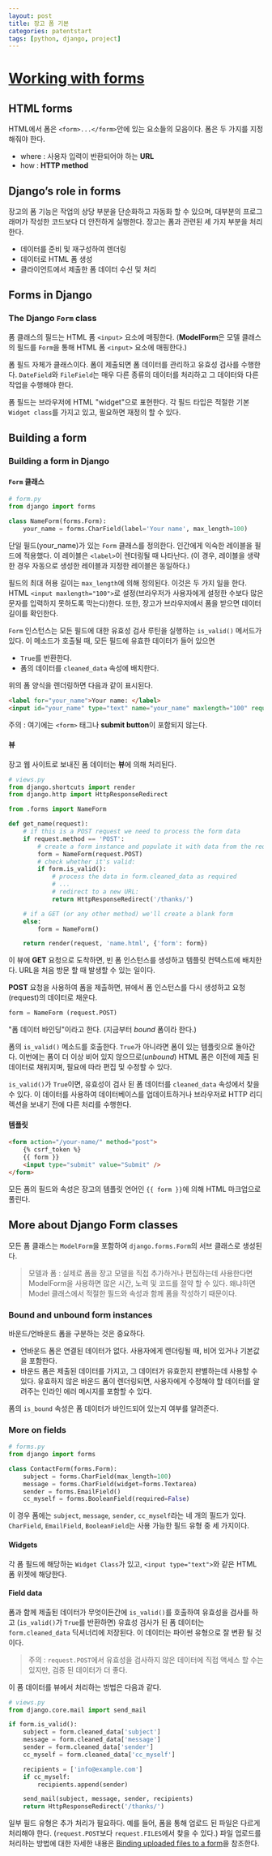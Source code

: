 ```yaml
---
layout: post
title: 장고 폼 기본
categories: patentstart
tags: [python, django, project]
---
```


# [Working with forms](https://docs.djangoproject.com/en/1.10/topics/forms/)

## HTML forms
HTML에서 폼은 `<form>...</form>`안에 있는 요소들의 모음이다. 폼은 두 가지를 지정해줘야 한다.

- where : 사용자 입력이 반환되어야 하는  **URL**
- how : **HTTP method**


## Django’s role in forms
장고의 폼 기능은 작업의 상당 부분을 단순화하고 자동화 할 수 있으며, 대부분의 프로그래머가 작성한 코드보다 더 안전하게 실행한다. 장고는 폼과 관련된 세 가지 부분을 처리한다.
- 데이터를 준비 및 재구성하여 렌더링
- 데이터로 HTML 폼 생성
- 클라이언트에서 제출한 폼 데이터 수신 및 처리

## Forms in Django
### The Django `Form` class
폼 클래스의 필드는 HTML 폼 `<input>` 요소에 매핑한다. (**ModelForm**은 모델 클래스의 필드를 `Form`을 통해 HTML 폼 `<input>` 요소에 매핑한다.)

폼 필드 자체가 클래스이다. 폼이 제출되면 폼 데이터를 관리하고 유효성 검사를 수행한다. `DateField`와 `FileField`는 매우 다른 종류의 데이터를 처리하고 그 데이터와 다른 작업을 수행해야 한다.

폼 필드는 브라우저에 HTML "widget"으로 표현한다. 각 필드 타입은 적절한 기본 `Widget class`를 가지고 있고, 필요하면 재정의 할 수 있다.

## Building a form
### Building a form in Django
#### `Form` 클래스

```python
# form.py
from django import forms

class NameForm(forms.Form):
    your_name = forms.CharField(label='Your name', max_length=100)
```
단일 필드(your_name)가 있는 `Form` 클래스를 정의한다. 인간에게 익숙한 레이블을 필드에 적용했다. 이 레이블은 `<label>`이 렌더링될 때 나타난다. (이 경우, 레이블을 생략 한 경우 자동으로 생성한 레이블과 지정한 레이블은 동일하다.)

필드의 최대 허용 길이는 `max_length`에 의해 정의된다. 이것은 두 가지 일을 한다. HTML `<input maxlength="100">`로 설정(브라우저가 사용자에게 설정한 수보다 많은 문자를 입력하지 못하도록 막는다)한다. 또한, 장고가 브라우저에서 폼을 받으면 데이터 길이를 확인한다.


`Form` 인스턴스는 모든 필드에 대한 유효성 검사 루틴을 실행하는 `is_valid()` 메서드가 있다. 이 메소드가 호출될 때, 모든 필드에 유효한 데이터가 들어 있으면
- `True`를 반환한다.
- 폼의 데이터를 `cleaned_data` 속성에 배치한다.

위의 폼 양식을 렌더링하면 다음과 같이 표시된다.
```html
<label for="your_name">Your name: </label>
<input id="your_name" type="text" name="your_name" maxlength="100" required />
```

주의 : 여기에는 `<form>` 태그나 **submit button**이 포함되지 않는다.

#### 뷰
장고 웹 사이트로 보내진 폼 데이터는 **뷰**에 의해 처리된다.

```python
# views.py
from django.shortcuts import render
from django.http import HttpResponseRedirect

from .forms import NameForm

def get_name(request):
    # if this is a POST request we need to process the form data
    if request.method == 'POST':
        # create a form instance and populate it with data from the request:
        form = NameForm(request.POST)
        # check whether it's valid:
        if form.is_valid():
            # process the data in form.cleaned_data as required
            # ...
            # redirect to a new URL:
            return HttpResponseRedirect('/thanks/')

    # if a GET (or any other method) we'll create a blank form
    else:
        form = NameForm()

    return render(request, 'name.html', {'form': form})
```
이 뷰에 **GET** 요청으로 도착하면, 빈 폼 인스턴스를 생성하고 템플릿 컨텍스트에 배치한다. URL을 처음 방문 할 때 발생할 수 있는 일이다.

**POST** 요청을 사용하여 폼을 제출하면, 뷰에서 폼 인스턴스를 다시 생성하고 요청(request)의 데이터로 채운다.
```python
form = NameForm (request.POST)
```
"폼 데이터 바인딩"이라고 한다. (지금부터 *bound* 폼이라 한다.)

폼의 `is_valid()` 메소드를 호출한다. `True`가 아니라면 폼이 있는 템플릿으로 돌아간다. 이번에는 폼이 더 이상 비어 있지 않으므로(*unbound*) HTML 폼은 이전에 제출 된 데이터로 채워지며, 필요에 따라 편집 및 수정할 수 있다.

`is_valid()`가 `True`이면, 유효성이 검사 된 폼 데이터를 `cleaned_data` 속성에서 찾을 수 있다. 이 데이터를 사용하여 데이터베이스를 업데이트하거나 브라우저로 HTTP 리디렉션을 보내기 전에 다른 처리를 수행한다.

#### 템플릿
```html
<form action="/your-name/" method="post">
    {% csrf_token %}
    {{ form }}
    <input type="submit" value="Submit" />
</form>
```
모든 폼의 필드와 속성은 장고의 템플릿 언어인 `{{ form }}`에 의해 HTML 마크업으로 풀린다.

## More about Django Form classes
모든 폼 클래스는 `ModelForm`을 포함하여 `django.forms.Form`의 서브 클래스로 생성된다.

> 모델과 폼 : 실제로 폼을 장고 모델을 직접 추가하거나 편집하는데 사용한다면 ModelForm을 사용하면 많은 시간, 노력 및 코드를 절약 할 수 있다. 왜냐하면 Model 클래스에서 적절한 필드와 속성과 함께 폼을 작성하기 때문이다.

### Bound and unbound form instances
바운드/언바운드 폼을 구분하는 것은 중요하다.
- 언바운드 폼은 연결된 데이터가 없다. 사용자에게 렌더링될 때, 비어 있거나 기본값을 포함한다.
- 바운드 폼은 제출된 데이터를 가지고, 그 데이터가 유효한지 판별하는데 사용할 수 있다. 유효하지 않은 바운드 폼이 렌더링되면, 사용자에게 수정해야 할 데이터를 알려주는 인라인 에러 메시지를 포함할 수 있다.

폼의 `is_bound` 속성은 폼 데이터가 바인드되어 있는지 여부를 알려준다.

### More on fields

```python
# forms.py
from django import forms

class ContactForm(forms.Form):
    subject = forms.CharField(max_length=100)
    message = forms.CharField(widget=forms.Textarea)
    sender = forms.EmailField()
    cc_myself = forms.BooleanField(required=False)
```
이 경우 폼에는 `subject`, `message`, `sender`, `cc_myself`라는 네 개의 필드가 있다. `CharField`, `EmailField`, `BooleanField`는 사용 가능한 필드 유형 중 세 가지이다.

#### Widgets
각 폼 필드에 해당하는 `Widget Class`가 있고, `<input type="text">`와 같은 HTML 폼 위젯에 해당한다.

#### Field data
폼과 함께 제출된 데이터가 무엇이든간에 `is_valid()`를 호출하여 유효성을 검사를 하고 (`is_valid()`가 `True`를 반환하면) 유효성 검사가 된 폼 데이터는 `form.cleaned_data` 딕셔너리에 저장된다. 이 데이터는 파이썬 유형으로 잘 변환 될 것이다.

> 주의 : `request.POST`에서 유효성을 검사하지 않은 데이터에 직접 액세스 할 수는 있지만, 검증 된 데이터가 더 좋다.

이 폼 데이터를 뷰에서 처리하는 방법은 다음과 같다.
```python
# views.py
from django.core.mail import send_mail

if form.is_valid():
    subject = form.cleaned_data['subject']
    message = form.cleaned_data['message']
    sender = form.cleaned_data['sender']
    cc_myself = form.cleaned_data['cc_myself']

    recipients = ['info@example.com']
    if cc_myself:
        recipients.append(sender)

    send_mail(subject, message, sender, recipients)
    return HttpResponseRedirect('/thanks/')

```
일부 필드 유형은 추가 처리가 필요하다. 예를 들어, 폼을 통해 업로드 된 파일은 다르게 처리해야 한다. (`request.POST`보다 `request.FILES`에서 찾을 수 있다.) 파일 업로드를 처리하는 방법에 대한 자세한 내용은 [Binding uploaded files to a form](https://docs.djangoproject.com/en/1.11/ref/forms/api/#binding-uploaded-files)을 참조한다.
